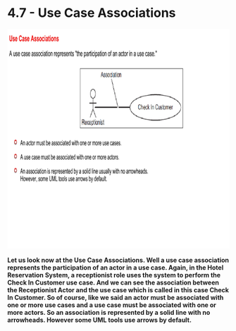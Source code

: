 # 4.7 - Use Case Associations

<img src="/images/04_07_01.jpg" width="800" height="500">

**Let us look now at the Use Case Associations. Well a use case association represents the participation of an actor in a use case. Again, in the Hotel Reservation System, a receptionist role uses the system to perform the Check In Customer use case. And we can see the association between the Receptionist Actor and the use case which is called in this case Check In Customer. So of course, like we said an actor must be associated with one or more use cases and a use case must be associated with one or more actors. So an association is represented by a solid line with no arrowheads. However some UML tools use arrows by default.**